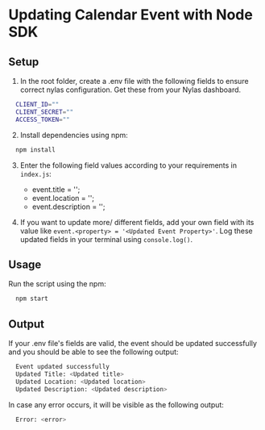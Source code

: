 # Updating Calendar Event with Node SDK

## Setup

1) In the root folder, create a .env file with the following fields to ensure correct nylas configuration. Get these from your Nylas dashboard.

```bash
  CLIENT_ID=""
  CLIENT_SECRET=""
  ACCESS_TOKEN=""
```

2) Install dependencies using npm:

```bash
  npm install
```

3) Enter the following field values according to your requirements in ``index.js``:
   - event.title = '<Updated Event Title>';
   - event.location = '<Updated Location>';
   - event.description = '<Updated Description>';

4) If you want to update more/ different fields, add your own field with its value like ``event.<property> = '<Updated Event Property>'``. Log these updated fields in your terminal using ``console.log()``. 

## Usage

Run the script using the npm:

```bash
  npm start
```

## Output
If your .env file's fields are valid, the event should be updated successfully and you should be able to see the following output:

```bash
  Event updated successfully
  Updated Title: <Updated title>
  Updated Location: <Updated location>
  Updated Description: <Updated description>
```

In case any error occurs, it will be visible as the following output:

```bash
  Error: <error>
```
